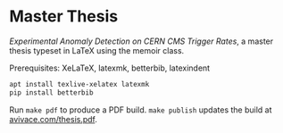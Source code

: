 # Master Thesis

*Experimental Anomaly Detection on CERN CMS Trigger Rates*, a master thesis typeset in LaTeX using the memoir class.

Prerequisites: XeLaTeX, latexmk, betterbib, latexindent

```bash
apt install texlive-xelatex latexmk
pip install betterbib
```

Run `make pdf` to produce a PDF build. `make publish` updates the build at [avivace.com/thesis.pdf](https://avivace.com/thesis.pdf).